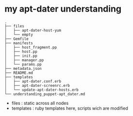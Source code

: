 # my apt-dater understanding

```
.
├── files
│   ├── apt-dater-host-yum
│   └── empty
├── Gemfile
├── manifests
│   ├── host_fragment.pp
│   ├── host.pp
│   ├── init.pp
│   ├── manager.pp
│   └── params.pp
├── metadata.json
├── README.md
├── templates
│   ├── apt-dater.conf.erb
│   ├── apt-dater-screenrc.erb
│   └── update-apt-dater-hosts.erb
└── understanding_puppet-apt_dater.md
```
* files : static across all nodes
* templates : ruby templates here, scripts wich are modified
